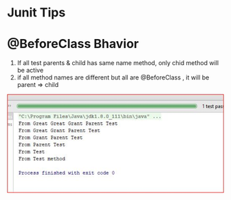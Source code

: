 # Junit Tips

# @BeforeClass Bhavior 
1. If all test parents & child has same name method, only chid method will be active 
2. if all method names are different but all are @BeforeClass , it will be parent => child 

![parent-child](./Images/differentMetohdNames.JPG)
